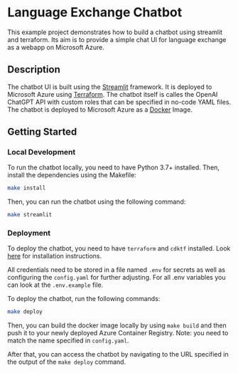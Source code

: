 # Language Exchange Chatbot

This example project demonstrates how to build a chatbot using streamlit and terraform. 
Its aim is to provide a simple chat UI for language exchange as a webapp on Microsoft Azure.

## Description

The chatbot UI is built using the [Streamlit](https://www.streamlit.io/) framework. It is deployed to Microsoft Azure using [Terraform](https://www.terraform.io/). The chatbot itself is calles the OpenAI ChatGPT API with custom roles that can be specified in no-code YAML files. The chatbot is deployed to Microsoft Azure as a [Docker](https://www.docker.com/) Image.

## Getting Started

### Local Development

To run the chatbot locally, you need to have Python 3.7+ installed. Then, install the dependencies using the Makefile:

```bash
make install
```

Then, you can run the chatbot using the following command:

```bash
make streamlit
```

### Deployment

To deploy the chatbot, you need to have `terraform` and `cdktf` installed. Look [here](https://developer.hashicorp.com/terraform/tutorials/cdktf/cdktf-install) for installation instructions.

All credentials need to be stored in a file named `.env` for secrets as well as configuring the `config.yaml` for further adjusting. For all .env variables you can look at the `.env.example` file.

To deploy the chatbot, run the following commands:

```bash
make deploy
```

Then, you can build the docker image locally by using `make build` and then push it to your newly deployed Azure Container Registry. Note: you need to match the name specified in `config.yaml`.

After that, you can access the chatbot by navigating to the URL specified in the output of the `make deploy` command.
